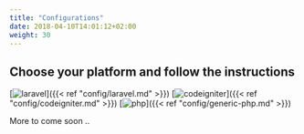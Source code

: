```yaml
---
title: "Configurations"
date: 2018-04-10T14:01:12+02:00
weight: 30
---
```



## Choose your platform and follow the instructions

[![laravel](https://cdn4.iconfinder.com/data/icons/logos-3/504/Laravel-128.png "Laravel Framework")]({{< ref "config/laravel.md" >}}) [![codeigniter](https://cdn4.iconfinder.com/data/icons/logos-3/504/codeigniter-128.png "Codeigniter Framework")]({{< ref "config/codeigniter.md" >}}) [![php](https://cdn4.iconfinder.com/data/icons/logos-3/504/php-128.png "Generic PHP")]({{< ref "config/generic-php.md" >}})

More to come soon ..
